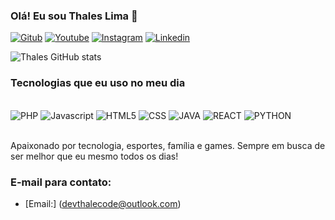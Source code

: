 ### Olá! Eu sou Thales Lima 🤙

[![Gitub](https://img.shields.io/badge/GitHub-100000?style=for-the-badge&logo=github&logoColor=white)](https://github.com/Thaaleslimarj)
[![Youtube](https://img.shields.io/badge/YouTube-FF0000?style=for-the-badge&logo=youtube&logoColor=white)](https://www.youtube.com/@ThalesLima93)
[![Instagram](https://img.shields.io/badge/Instagram-E4405F?style=for-the-badge&logo=instagram&logoColor=white)](https://www.instagram.com/thaleslimarj/) [![Linkedin](https://img.shields.io/badge/LinkedIn-0077B5?style=for-the-badge&logo=linkedin&logoColor=white)](https://www.linkedin.com/in/thaaleslimarj/)

![Thales GitHub stats](https://github-readme-stats.vercel.app/api?username=Thaaleslimarj&show_icons=true&theme=dracula)

### Tecnologias que eu uso no meu dia

<div style ="display: inline_block"><br/>
    <img alig="center" alt="PHP" src="https://img.shields.io/badge/PHP-777BB4?style=for-the-badge&logo=php&logoColor=white" />
    <img alig="center" alt="Javascript" src="https://img.shields.io/badge/JavaScript-F7DF1E?style=for-the-badge&logo=javascript&logoColor=black" />
    <img alig="center" alt="HTML5" src="https://img.shields.io/badge/HTML5-E34F26?style=for-the-badge&logo=html5&logoColor=white" />
    <img alig="center" alt="CSS" src="https://img.shields.io/badge/CSS-239120?&style=for-the-badge&logo=css3&logoColor=white" />
    <img alig="center" alt="JAVA" src="https://img.shields.io/badge/Java-ED8B00?style=for-the-badge&logo=openjdk&logoColor=white" />
    <img alig="center" alt="REACT" src="https://img.shields.io/badge/React-20232A?style=for-the-badge&logo=react&logoColor=61DAFB" />
    <img alig="center" alt="PYTHON" src="https://img.shields.io/badge/Python-14354C?style=for-the-badge&logo=python&logoColor=white" />
</div><br/>

Apaixonado por tecnologia, esportes, família e games. Sempre em busca de ser melhor que eu mesmo todos os dias! 

### E-mail para contato: 
- [Email:] (devthalecode@outlook.com)<br/>
